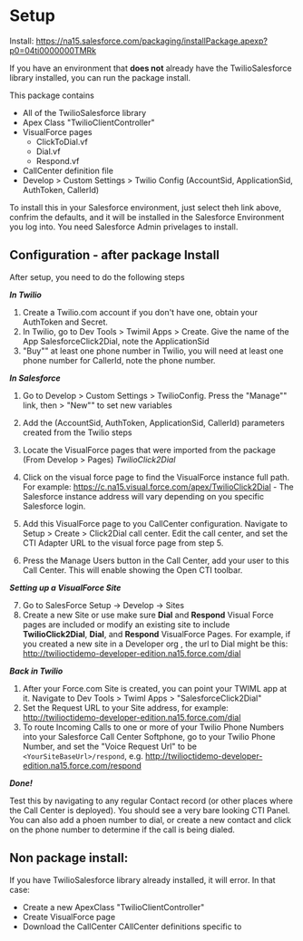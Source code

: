 # Setup

Install: <https://na15.salesforce.com/packaging/installPackage.apexp?p0=04ti0000000TMRk>

If you have an environment that **does not** already have the TwilioSalesforce library installed, you can run the package install. 


This package contains

* All of the TwilioSalesforce library
* Apex Class "TwilioClientController"
* VisualForce pages
  - ClickToDial.vf
  - Dial.vf
  - Respond.vf
* CallCenter definition file
* Develop > Custom Settings > Twilio Config (AccountSid, ApplicationSid, AuthToken, CallerId)


To install this in your Salesforce environment, just select theh link above, confrim the defaults, and it will be installed in the Salesforce Environment you log into.  You need Salesforce Admin privelages to install.  


## Configuration - after package Install

After setup, you need to do the following steps

***In Twilio***


1. Create a Twilio.com account if you don't have one, obtain your AuthToken and Secret.
2. In Twilio, go to Dev Tools > Twimil  Apps > Create. Give the name of the App SalesforceClick2Dial,  note the ApplicationSid
3. "Buy"" at least one phone number in Twilio, you will need at least one phone number for CallerId, note the phone number. 

***In Salesforce***


1.  Go to Develop > Custom Settings > TwilioConfig.  Press the "Manage"" link, then > "New"" to set new variables

2.  Add the (AccountSid, AuthToken, ApplicationSid, CallerId) parameters created from the Twilio steps

3.  Locate the VisualForce pages that were imported from the package (From Develop > Pages)
*TwilioClick2Dial*

4.  Click on the visual force page to find the VisualForce instance full path.  For example: https://c.na15.visual.force.com/apex/TwilioClick2Dial - The Salesforce instance address will vary depending on you specific Salesforce login.

5. Add this VisualForce page to you CallCenter configuration.  Navigate to Setup > Create > Click2Dial call center.  Edit the call center, and set the CTI Adapter URL to the visual force page from step 5.

6. Press the Manage Users button in the Call Center, add your user to this Call Center.  This will enable showing the Open CTI toolbar.

***Setting up a VisualForce Site***

7. Go to SalesForce Setup -> Develop -> Sites 
8. Create a new Site or use make sure **Dial** and **Respond** Visual Force pages are included
 or modify an existing site to include **TwilioClick2Dial**, **Dial**, and **Respond** VisualForce Pages. For example, if you created a new site in a Developer org , the url to Dial might be this: 
 http://twilioctidemo-developer-edition.na15.force.com/dial

***Back in Twilio***

1. After your Force.com Site is created, you can point your TWIML app at it.  Navigate to Dev Tools > Twiml Apps > "SalesforceClick2Dial"
2. Set the Request URL to your Site address, for example: http://twilioctidemo-developer-edition.na15.force.com/dial
3. To route Incoming Calls to one or more of your Twilio Phone Numbers into your Salesforce Call Center Softphone, go to your Twilio Phone Number, and set the "Voice Request Url"  to be `<YourSiteBaseUrl>/respond`, e.g. http://twilioctidemo-developer-edition.na15.force.com/respond



***Done!***

Test this by navigating to any regular Contact record (or other places where the Call Center is deployed). You should see a very bare looking CTI Panel.  You can also add a phoen number to dial, or create a new contact and click on the phone number to determine if the call is being dialed.


## Non package install:

If you have TwilioSalesforce library already installed, it will error.  In that case:
- Create a new ApexClass "TwilioClientController"
- Create  VisualForce page
- Download the CallCenter CAllCenter definitions specific to 

